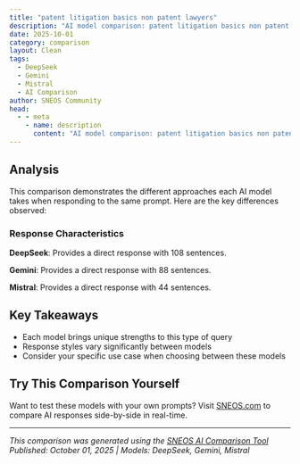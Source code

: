 ```yaml
---
title: "patent litigation basics non patent lawyers"
description: "AI model comparison: patent litigation basics non patent lawyers..."
date: 2025-10-01
category: comparison
layout: Clean
tags:
  - DeepSeek
  - Gemini
  - Mistral
  - AI Comparison
author: SNEOS Community
head:
  - - meta
    - name: description
      content: "AI model comparison: patent litigation basics non patent lawyers..."
---
```


<ChatComparison
  title="patent litigation basics non patent lawyers"
  prompt="patent litigation basics non patent lawyers"
  :responses='{"DeepSeek": "Of course. This is a perfect request. Here is a breakdown of patent litigation basics for non-patent lawyers, using clear, accessible language and analogies.\n\n### The Big Picture: What is Patent Litigation?\n\nAt its core, patent litigation is a civil lawsuit where a **patent owner** (the \u0022plaintiff\u0022) sues someone (the \u0022accused \u0022infringer\u0022 or \u0022defendant\u0022) for making, using, selling, or importing something that the plaintiff claims is covered by their patent.\n\nThink of a patent as a **deed to a piece of intellectual property**. The patent defines the \u0022metes and bounds\u0022 of the invention, just like a deed describes a plot of land. Patent litigation is the process of arguing that someone has trespassed on that land.\n\n---\n\n### Key Players \u0026 The Courtroom\n\n1. **The Plaintiff:** The patent owner. They believe their property rights have been violated.\n2. **The Defendant:** The company or person accused of infringement.\n3. **The Judge:** Decides matters of law, interprets the patent claims (see below), and oversees the trial.\n4. **The Jury:** Decides factual disputes, most importantly: is the patent valid? and was it infringed?\n5. **The USPTO (U.S. Patent and Trademark Office):** The government agency that granted the patent. They are not directly involved in the lawsuit, but their work is central to it.\n\n**The Special Court:** Most patent cases in the U.S. are filed in a **federal district court**. There is also a specialized court, the **U.S. International Trade Commission (ITC)**, which can block infringing products from being imported into the United States\u2014a powerful and fast-moving alternative.\n\n---\n\n### The Star of the Show: The Patent \u0022Claims\u0022\n\nIf you remember only one thing, remember this: **The \u0022Claims\u0022 are everything.**\n\n* A patent is not just the description and the drawings. The most important part is the **\u0022claims\u0022** at the very end.\n* The claims are a series of numbered sentences that precisely define the legal boundaries of the invention\u2014they are the \u0022property lines.\u0022\n* **Infringement is determined by comparing the accused product to the patent\u0027s claims, *not* to the patent\u0027s abstract or the commercial product the plaintiff sells.**\n\n**Analogy:** Imagine a patent for a \u0022chair.\u0022 The claims wouldn\u0027t just say \u0022a chair.\u0022 They might say:\n\u003E *\u00221. A seating apparatus, comprising:*\n\u003E *a) a horizontal sitting surface,*\n\u003E *b) at least three vertical support legs attached to the sitting surface, and*\n\u003E *c) a vertical back support attached to the sitting surface.\u0022*\n\nTo infringe, the accused product (e.g., a stool, a four-legged chair, a bench) must have **every single element** described in at least one claim. If the stool doesn\u0027t have a \u0022vertical back support,\u0022 it doesn\u0027t infringe claim 1.\n\n---\n\n### The Two Central Questions in Every Case\n\nEvery patent case boils down to two fundamental questions that the judge and jury must answer:\n\n1. **Is the Patent Valid?** The defendant will always argue \u0022NO.\u0022 They will claim the invention wasn\u0027t new (i.e., it was \u0022anticipated\u0022 by prior inventions) or was obvious in light of what came before. A patent is presumed valid, but it can be invalidated in court.\n2. **Is the Patent Infringed?** The plaintiff will argue \u0022YES.\u0022 There are two main types of infringement:\n * **Literal Infringement:** The accused product has every single element of a patent claim.\n * **Infringement under the \u0022Doctrine of Equivalents\u0022:** The accused product doesn\u0027t have every literal element, but has an element that performs the same function in the same way to achieve the same result. (This is a complex, often disputed, legal doctrine).\n\n**The Defendant\u0027s Dilemma:** They only need to win on *one* of these. They can prove:\n* \u0022We don\u0027t infringe,\u0022 OR\n* \u0022Your patent is invalid.\u0022\nWinning on either is a complete defense.\n\n---\n\n### The Lifecycle of a Patent Lawsuit (Simplified)\n\n1. **Complaint \u0026 Answer:** The plaintiff files a complaint. The defendant answers, denying the allegations and stating its defenses (e.g., \u0022non-infringement,\u0022 \u0022invalidity\u0022).\n2. **Claim Construction (a.k.a. \u0022Markman Hearing\u0022):** This is a critical, pre-trial hearing where the judge interprets the meaning of the key words in the patent claims. This is a hearing *without* a jury, and it often decides the entire case.\n * **Analogy:** The judge is deciding what the \u0022metes and bounds\u0022 of the property deed actually mean. Is the \u0022vertical back support\u0022 limited to something at a 90-degree angle, or can it be reclined? This interpretation can make or break the infringement case.\n3. **Discovery:** This is the fact-finding phase. It\u0027s massive in patent cases and includes:\n * **Document Production:** Emails, design documents, source code, financial records.\n * **Interrogatories (Written Questions).**\n * **Depositions:** Sworn, out-of-court testimony from key witnesses (engineers, executives, experts).\n4. **Expert Reports:** Both sides hire technical and damages experts to write reports explaining why the patent is valid/invalid, infringed/not infringed, and to calculate potential monetary damages.\n5. **Trial:** If no settlement is reached, the case goes to trial. The plaintiff has the burden of proof.\n6. **Appeal:** The losing party can appeal to the **U.S. Court of Appeals for the Federal Circuit (CAFC)**, a specialized court that hears all patent appeals. This is very common.\n\n---\n\n### Potential Outcomes \u0026 Remedies\n\nIf the plaintiff wins, they can get:\n\n* **Money Damages:** The goal is to compensate for the harm. This is often calculated as a **\u0022reasonable royalty\u0022** (what the defendant would have paid for a license) or, in some cases, the plaintiff\u0027s \u0022lost profits.\u0022\n* **Injunction:** A court order prohibiting the defendant from making, using, or selling the infringing product in the future. This is often the plaintiff\u0027s primary goal, as it can remove a competitor from the market.\n\n### Key Concepts for the Business Mind\n\n* **Patent Troll (or NPE - Non-Practicing Entity):** A company that owns patents but doesn\u0027t make any products itself. Its business model is to license patents and sue for infringement. The dynamics of litigating against an NPE are different, as they have no products for you to countersue over.\n* **Freedom to Operate (FTO):** The proactive process of analyzing patents *before* you launch a new product to assess the risk of infringement. Litigation is what happens when FTO fails or is skipped.\n* **Willful Infringement:** If a defendant is found to have knowingly or recklessly infringed, the court can **treble (triple) the damages**. This is a major risk factor.\n* **Reexamination / IPR (Inter Partes Review):** A process at the USPTO where a third party can challenge the validity of an already-granted patent. It\u0027s often faster and cheaper than litigation and is frequently used by defendants in parallel with a lawsuit to attack the patent\u0027s validity.\n\n### Your Role as a Non-Patent Lawyer\n\nYou are a critical link. You need to understand the process enough to:\n\n* **Manage client/business expectations** about timeline (years), cost (millions), and disruption (massive internal discovery).\n* **Identify and facilitate** the key players within the company (engineers, product managers, sales) who will need to work closely with the patent litigation team.\n* **Understand the business objectives.** Is the goal to crush a competitor, secure a future license, or just make the lawsuit go away as cheaply as possible? This strategic driver should guide all legal decisions.\n\nThis overview should give you a solid foundation for understanding the ecosystem of a patent lawsuit. It\u0027s a complex, high-stakes, and technical area of law, but the core concepts are accessible.", "Gemini": "Okay, here\u0027s a breakdown of patent litigation basics for non-patent lawyers. I\u0027ll cover the key aspects, simplified to make it understandable without diving deep into patent law specifics.\n\n**What is Patent Litigation?**\n\nAt its core, patent litigation is a lawsuit about the right to make, use, sell, or import an invention. It boils down to:\n\n* **Patent Holder (Plaintiff):** Claims that someone else (the Defendant) is infringing their patent.\n* **Infringer (Defendant):** Denies infringement or argues the patent is invalid.\n\n**Why is it Important (Even if You\u0027re Not a Patent Lawyer)?**\n\n* **Impacts Business:** Patent litigation can significantly impact a company\u0027s ability to operate, develop products, and compete.\n* **Complex \u0026 Expensive:** These cases are notoriously complex and costly, requiring specialized knowledge. Even if you\u0027re not handling the patent aspects, understanding the process helps you advise clients on business risks and strategies.\n* **Intersection with Other Areas:** Patent litigation can touch on other areas of law like antitrust, contracts, trade secrets, and more.\n\n**Key Players:**\n\n* **Patent Attorney (Lead Counsel):** Handles the technical and legal aspects of the patent itself.\n* **Litigation Attorney (Co-Counsel or Lead Counsel):** Manages the overall litigation strategy, discovery, motion practice, and trial. Often works closely with the patent attorney.\n* **Expert Witnesses:** Crucial for explaining the technology to the judge and jury, providing opinions on infringement and validity, and calculating damages. These can be engineers, scientists, or industry experts.\n* **Judge:** Presides over the case, makes rulings on legal issues.\n* **Jury:** In many cases, the jury decides the factual issues of infringement and validity.\n\n**Stages of a Patent Lawsuit:**\n\nHere\u0027s a simplified overview of the typical stages:\n\n1. **Pre-Suit Investigation:**\n * **Patent Holder:** Investigates potential infringers, analyzes the accused product/process, and determines if infringement exists. Sends a cease and desist letter.\n * **Potential Infringer:** Assesses the validity of the patent and whether their product/process actually infringes. May seek legal opinions.\n\n2. **Filing the Complaint (Lawsuit):**\n * The Patent Holder (Plaintiff) files a complaint in federal court (typically the District Court). The complaint identifies the patent, the alleged infringer, and states the claim of infringement. Must meet specific pleading requirements.\n\n3. **Answer and Counterclaims:**\n * The Defendant (Accused Infringer) files an answer responding to the complaint. They may also assert counterclaims, such as:\n * **Non-Infringement:** The Defendant\u0027s product/process does not fall within the scope of the patent claims.\n * **Invalidity:** The patent is invalid for reasons like:\n * **Prior Art:** The invention was already known or described before the patent was filed.\n * **Obviousness:** The invention would have been obvious to a person skilled in the art at the time the patent was filed.\n * **Inequitable Conduct:** The patent holder acted unfairly during the patent application process.\n * **Patent Misuse:** The patent holder is using the patent in an anti-competitive manner.\n\n4. **Discovery:**\n * This is a crucial and often lengthy phase where both sides gather information. Tools include:\n * **Interrogatories:** Written questions that must be answered under oath.\n * **Document Requests:** Demands for relevant documents (emails, designs, marketing materials, etc.).\n * **Depositions:** Oral examinations of witnesses under oath.\n * **Expert Reports:** Experts prepare written reports outlining their opinions and the bases for those opinions.\n\n5. **Claim Construction (Markman Hearing):**\n * A judge interprets the meaning of key terms in the patent claims. This is *critical* because the scope of the claims determines whether infringement exists. This often involves expert testimony.\n\n6. **Motion Practice:**\n * Parties file motions asking the court to rule on specific issues. Common motions include:\n * **Motion for Summary Judgment:** Asks the court to rule in favor of one party because there is no genuine dispute of material fact. This can be on issues like infringement or validity.\n\n7. **Pre-Trial Conference:**\n * The judge meets with the parties to finalize trial preparations, address outstanding issues, and set ground rules for the trial.\n\n8. **Trial:**\n * The case is presented to a judge or jury. Evidence is presented, witnesses testify, and arguments are made.\n * **Infringement:** The Plaintiff must prove, by a preponderance of the evidence, that the Defendant infringes the patent.\n * **Validity:** The Defendant must prove, by clear and convincing evidence, that the patent is invalid.\n\n9. **Judgment:**\n * The court issues a judgment stating the outcome of the case.\n\n10. **Remedies (If Infringement is Found):**\n * **Injunction:** An order prohibiting the Defendant from further infringing the patent.\n * **Damages:** Monetary compensation to the Patent Holder for the infringement. This can include:\n * **Lost Profits:** The profits the patent holder would have made but for the infringement.\n * **Reasonable Royalty:** The amount a willing licensor and willing licensee would have agreed to for a license to use the invention.\n * **Enhanced Damages:** In cases of willful infringement (knowing and deliberate copying), the court can award up to three times the actual damages.\n * **Attorney\u0027s Fees:** In exceptional cases, the court may award attorney\u0027s fees to the prevailing party.\n\n11. **Appeal:**\n * The losing party can appeal the judgment to the Court of Appeals for the Federal Circuit (CAFC), which has exclusive jurisdiction over patent appeals.\n\n**Key Concepts for Non-Patent Lawyers:**\n\n* **Patent Claims:** These are the numbered paragraphs at the end of a patent that define the scope of the invention\u0027s legal protection. Understanding claim construction is critical.\n* **Infringement Analysis:** This involves two steps:\n * **Claim Construction:** Determining the meaning of the patent claims.\n * **Comparison:** Comparing the properly construed claims to the accused product/process to see if it infringes.\n* **Direct Infringement:** Making, using, selling, or importing the patented invention.\n* **Indirect Infringement:**\n * **Induced Infringement:** Actively inducing someone else to directly infringe the patent.\n * **Contributory Infringement:** Selling a component of a patented invention knowing it\u0027s especially made or adapted for use in an infringement and is not a staple article of commerce suitable for substantial non-infringing use.\n* **Prior Art:** Existing technology or knowledge that predates the patent application. Prior art can be used to invalidate a patent.\n* **Obviousness:** Even if something isn\u0027t exactly disclosed in the prior art, a patent can be invalid if the differences between the invention and the prior art would have been obvious to a person skilled in the art.\n* **Inequitable Conduct:** A defense to patent enforcement based on improper behavior by the patent applicant during the patent prosecution process at the USPTO.\n\n**Tips for Working with Patent Attorneys:**\n\n* **Communicate Clearly:** Patent law has its own vocabulary. Don\u0027t be afraid to ask for clarification on technical terms.\n* **Understand the Business Context:** Provide the patent attorney with a clear understanding of the business implications of the litigation.\n* **Develop a Unified Strategy:** Work closely with the patent attorney to develop a litigation strategy that considers both the legal and business goals.\n* **Manage Costs:** Patent litigation can be very expensive. Discuss cost estimates and budgeting early on.\n* **Identify Key Witnesses:** Work together to identify individuals within the company who have knowledge of the technology, the accused product/process, and the relevant market.\n\n**Disclaimer:** This is a simplified overview and should not be considered legal advice. Patent law is complex and fact-specific. Always consult with a qualified patent attorney for specific legal advice.\n", "Mistral": "Patent litigation is a complex area of law that involves disputes over the infringement, validity, and enforceability of patents. While it is typically handled by specialized patent attorneys, non-patent lawyers can still benefit from understanding the basics. Here are some key points:\n\n### 1. **Types of Patent Litigation**\n - **Infringement**: The most common type, where a patent holder sues another party for making, using, selling, or importing a patented invention without permission.\n - **Declaratory Judgment**: A party seeks a court\u0027s declaration that a patent is invalid or not infringed.\n - **Inter Partes Review (IPR)**: A proceeding before the Patent Trial and Appeal Board (PTAB) to challenge the validity of a patent.\n\n### 2. **Key Legal Concepts**\n - **Patent Validity**: Whether the patent meets the legal requirements for patentability, such as novelty, non-obviousness, and utility.\n - **Patent Infringement**: Whether the accused product or process falls within the scope of the patent claims.\n - **Damages**: Compensation for the patent holder, which can include lost profits, reasonable royalties, and in some cases, enhanced damages.\n - **Injunctions**: Court orders to stop the infringing activity.\n\n### 3. **Procedural Steps**\n - **Complaint**: The patent holder files a complaint in federal court.\n - **Answer**: The defendant responds to the complaint.\n - **Discovery**: Both parties exchange information and documents relevant to the case.\n - **Motions**: Parties may file motions for summary judgment, dismissal, or other relief.\n - **Trial**: If the case is not settled or dismissed, it proceeds to trial.\n - **Appeal**: Either party can appeal the decision to the Federal Circuit Court of Appeals.\n\n### 4. **Defenses**\n - **Non-Infringement**: The accused product or process does not fall within the scope of the patent claims.\n - **Invalidity**: The patent is invalid due to lack of novelty, obviousness, or other grounds.\n - **Unenforceability**: The patent is unenforceable due to issues like inequitable conduct or patent misuse.\n - **Laches**: The patent holder waited too long to bring the lawsuit.\n\n### 5. **Remedies**\n - **Monetary Damages**: Compensation for the patent holder.\n - **Injunctions**: Court orders to stop the infringing activity.\n - **Attorney\u0027s Fees**: In some cases, the losing party may be required to pay the winning party\u0027s attorney\u0027s fees.\n\n### 6. **Alternative Dispute Resolution (ADR)**\n - **Mediation**: A neutral third party helps the parties reach a settlement.\n - **Arbitration**: A neutral third party makes a binding decision.\n\n### 7. **International Considerations**\n - **Jurisdiction**: Patent litigation is typically handled in the country where the patent was granted.\n - **Enforcement**: Enforcing a patent in multiple countries can be complex and may require coordinated legal strategies.\n\n### 8. **Role of Experts**\n - **Technical Experts**: Provide opinions on the technical aspects of the patent and the accused product.\n - **Damages Experts**: Calculate the financial impact of the infringement.\n\n### 9. **Ethical Considerations**\n - **Confidentiality**: Protecting sensitive information during the litigation process.\n - **Conflict of Interest**: Ensuring that the attorney does not have a conflict of interest that could affect the case.\n\n### 10. **Practical Tips for Non-Patent Lawyers**\n - **Consult with a Patent Attorney**: For complex issues, consulting with a specialized patent attorney can be crucial.\n - **Understand the Technology**: Familiarize yourself with the technical aspects of the patent and the accused product.\n - **Stay Updated**: Keep abreast of recent developments in patent law and case law.\n\nUnderstanding these basics can help non-patent lawyers navigate patent litigation more effectively and provide better support to their clients."}' 
  published-date="23:34"
/>

## Analysis

This comparison demonstrates the different approaches each AI model takes when responding to the same prompt. Here are the key differences observed:

### Response Characteristics

**DeepSeek**: Provides a direct response with 108 sentences. 

**Gemini**: Provides a direct response with 88 sentences. 

**Mistral**: Provides a direct response with 44 sentences. 

## Key Takeaways

- Each model brings unique strengths to this type of query
- Response styles vary significantly between models
- Consider your specific use case when choosing between these models

## Try This Comparison Yourself

Want to test these models with your own prompts? Visit [SNEOS.com](https://sneos.com) to compare AI responses side-by-side in real-time.

---

*This comparison was generated using the [SNEOS AI Comparison Tool](https://sneos.com)*
*Published: October 01, 2025 | Models: DeepSeek, Gemini, Mistral*
